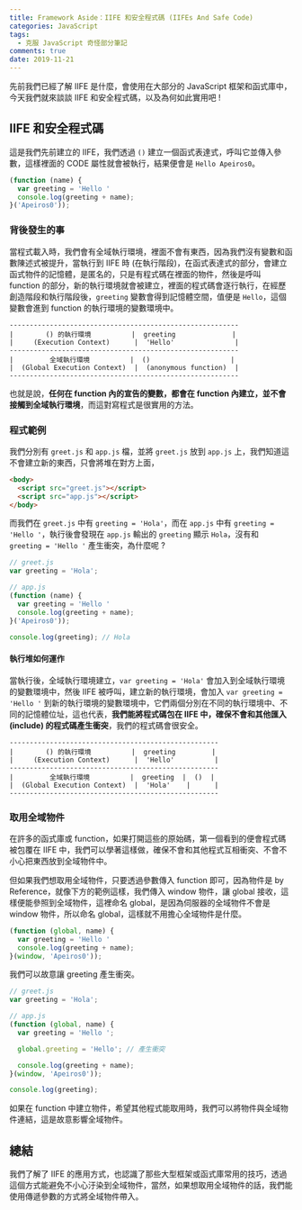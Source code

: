 ```yaml
---
title: Framework Aside：IIFE 和安全程式碼 (IIFEs And Safe Code)
categories: JavaScript
tags:
  - 克服 JavaScript 奇怪部分筆記
comments: true
date: 2019-11-21
---
```


先前我們已經了解 IIFE 是什麼，會使用在大部分的 JavaScript 框架和函式庫中，今天我們就來談談 IIFE 和安全程式碼，以及為何如此實用吧 !

## IIFE 和安全程式碼

這是我們先前建立的 IIFE，我們透過 `()` 建立一個函式表達式，呼叫它並傳入參數，這樣裡面的 CODE 屬性就會被執行，結果便會是 `Hello Apeiros0`。

```JavaScript
(function (name) {
  var greeting = 'Hello '
  console.log(greeting + name);
}('Apeiros0'));
```

### 背後發生的事

當程式載入時，我們會有全域執行環境，裡面不會有東西，因為我們沒有變數和函數陳述式被提升，當執行到 IIFE 時 (在執行階段)，在函式表達式的部分，會建立函式物件的記憶體，是匿名的，只是有程式碼在裡面的物件，然後是呼叫 function 的部分，新的執行環境就會被建立，裡面的程式碼會逐行執行，在經歷創造階段和執行階段後，`greeting` 變數會得到記憶體空間，值便是 `Hello`，這個變數會進到 function 的執行環境的變數環境中。

```
---------------------------------------------------------
|        () 的執行環境          |  greeting              |
|     (Execution Context)      |  'Hello'               |
---------------------------------------------------------
|         全域執行環境          |  ()                    |
|  (Global Execution Context)  |  (anonymous function)  |
---------------------------------------------------------
```

也就是說，**任何在 function 內的宣告的變數，都會在 function 內建立，並不會接觸到全域執行環境**，而這對寫程式是很實用的方法。

### 程式範例

我們分別有 `greet.js` 和 `app.js` 檔，並將 `greet.js` 放到 `app.js` 上，我們知道這不會建立新的東西，只會將堆在對方上面，

```HTML
<body>
  <script src="greet.js"></script>
  <script src="app.js"></script>
</body>
```

而我們在 `greet.js` 中有 `greeting = 'Hola'`，而在 `app.js` 中有 `greeting = 'Hello '`，執行後會發現在 `app.js` 輸出的 `greeting` 顯示 `Hola`，沒有和 `greeting = 'Hello '` 產生衝突，為什麼呢 ?

```JavaScript
// greet.js
var greeting = 'Hola';

// app.js
(function (name) {
  var greeting = 'Hello '
  console.log(greeting + name);
}('Apeiros0'));

console.log(greeting); // Hola
```

#### 執行堆如何運作

當執行後，全域執行環境建立，`var greeting = 'Hola'` 會加入到全域執行環境的變數環境中，然後 IIFE 被呼叫，建立新的執行環境，會加入 `var greeting = 'Hello '` 到新的執行環境的變數環境中，它們兩個分別在不同的執行環境中、不同的記憶體位址，這也代表，**我們能將程式碼包在 IIFE 中，確保不會和其他匯入 (include) 的程式碼產生衝突**，我們的程式碼會很安全。

```
----------------------------------------------------
|        () 的執行環境          |  greeting         |
|     (Execution Context)      |  'Hello'          |
----------------------------------------------------
|         全域執行環境          |  greeting  |  ()  |
|  (Global Execution Context)  |  'Hola'    |      |
----------------------------------------------------
```

### 取用全域物件

在許多的函式庫或 function，如果打開這些的原始碼，第一個看到的便會程式碼被包覆在 IIFE 中，我們可以學著這樣做，確保不會和其他程式互相衝突、不會不小心把東西放到全域物件中。

但如果我們想取用全域物件，只要透過參數傳入 function 即可，因為物件是 by Reference，就像下方的範例這樣，我們傳入 window 物件，讓 global 接收，這樣便能參照到全域物件，這裡命名 global，是因為伺服器的全域物件不會是 window 物件，所以命名 global，這樣就不用擔心全域物件是什麼。

```JavaScript
(function (global, name) {
  var greeting = 'Hello '
  console.log(greeting + name);
}(window, 'Apeiros0'));
```

我們可以故意讓 greeting 產生衝突。

```JavaScript
// greet.js
var greeting = 'Hola';

// app.js
(function (global, name) {
  var greeting = 'Hello ';

  global.greeting = 'Hello'; // 產生衝突

  console.log(greeting + name);
}(window, 'Apeiros0'));

console.log(greeting);
```

如果在 function 中建立物件，希望其他程式能取用時，我們可以將物件與全域物件連結，這是故意影響全域物件。

## 總結

我們了解了 IIFE 的應用方式，也認識了那些大型框架或函式庫常用的技巧，透過這個方式能避免不小心汙染到全域物件，當然，如果想取用全域物件的話，我們能使用傳遞參數的方式將全域物件帶入。